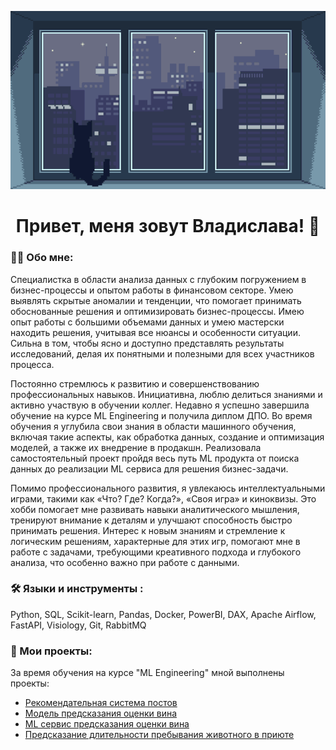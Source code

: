 <div align="center">
  
![Header](https://github.com/Slavushkoy/Slavushkoy/blob/main/tumblr.gif)

# Привет, меня зовут Владислава! 👋

</div>

### :man_technologist: Обо мне:

Специалистка в области анализа данных с глубоким погружением в бизнес-процессы и опытом работы в финансовом секторе. Умею выявлять скрытые аномалии и тенденции, что помогает принимать обоснованные решения и оптимизировать бизнес-процессы. Имею опыт работы с большими объемами данных и умею мастерски находить решения, учитывая все нюансы и особенности ситуации. Сильна в том, чтобы ясно и доступно представлять результаты исследований, делая их понятными и полезными для всех участников процесса.

Постоянно стремлюсь к развитию и совершенствованию профессиональных навыков. Инициативна, люблю делиться знаниями и активно участвую в обучении коллег. Недавно я успешно завершила обучение на курсе ML Engineering и получила диплом ДПО. Во время обучения я углубила свои знания в области машинного обучения, включая такие аспекты, как обработка данных, создание и оптимизация моделей, а также их внедрение в продакшн. Реализовала самостоятельный проект пройдя весь путь ML продукта от поиска данных до реализации ML сервиса для решения бизнес-задачи.

Помимо профессионального развития, я увлекаюсь интеллектуальными играми, такими как «Что? Где? Когда?», «Своя игра» и киноквизы. Это хобби помогает мне развивать навыки аналитического мышления, тренируют внимание к деталям и улучшают способность быстро принимать решения. Интерес к новым знаниям и стремление к логическим решениям, характерные для этих игр, помогают мне в работе с задачами, требующими креативного подхода и глубокого анализа, что особенно важно при работе с данными.

### :hammer_and_wrench: Языки и инструменты :

Python, SQL, Scikit-learn, Pandas, Docker, PowerBI, DAX, Apache Airflow, FastAPI, Visiology, Git, RabbitMQ 

### :book: Мои проекты:

За время обучения на курсе "ML Engineering" мной выполнены проекты:
- [Рекомендательная система постов](https://github.com/Slavushkoy/recommend_post)
- [Модель предсказания оценки вина](https://github.com/Slavushkoy/wine_quality_mlops)
- [ML cервис предсказания оценки вина](https://github.com/Slavushkoy/wine_quality_ml_service)
- [Предсказание длительности пребывания животного в приюте](https://github.com/Slavushkoy/MFDP)

